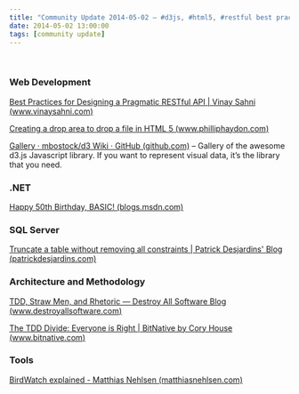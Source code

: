 ```yaml
---
title: "Community Update 2014-05-02 – #d3js, #html5, #restful best practices, #tdd and #sqlserver"
date: 2014-05-02 13:00:00
tags: [community update]
---
```


&nbsp;

### Web Development

[Best Practices for Designing a Pragmatic RESTful API | Vinay Sahni (www.vinaysahni.com)](http://www.vinaysahni.com/best-practices-for-a-pragmatic-restful-api)

[Creating a drop area to drop a file in HTML 5 (www.philliphaydon.com)](http://www.philliphaydon.com/2014/05/creating-a-drop-area-top-drop-a-file-in-html5/)

[Gallery · mbostock/d3 Wiki · GitHub (github.com)](https://github.com/mbostock/d3/wiki/Gallery) – Gallery of the awesome d3.js Javascript library. If you want to represent visual data, it’s the library that you need.

### .NET

[Happy 50th Birthday, BASIC! (blogs.msdn.com)](http://blogs.msdn.com/b/vbteam/archive/2014/05/01/happy-50th-birthday-basic.aspx)

### SQL Server

[Truncate a table without removing all constraints | Patrick Desjardins' Blog (patrickdesjardins.com)](http://patrickdesjardins.com/blog/truncate-a-table-without-removing-all-constraints)

### Architecture and Methodology

[TDD, Straw Men, and Rhetoric — Destroy All Software Blog (www.destroyallsoftware.com)](https://www.destroyallsoftware.com/blog/2014/tdd-straw-men-and-rhetoric)

[The TDD Divide: Everyone is Right | BitNative by Cory House (www.bitnative.com)](http://www.bitnative.com/2014/05/01/the-tdd-divide/)

### Tools

[BirdWatch explained - Matthias Nehlsen (matthiasnehlsen.com)](http://matthiasnehlsen.com/blog/2013/09/10/birdwatch-explained/)
